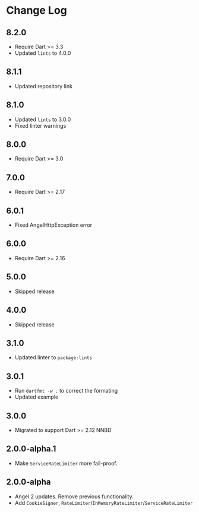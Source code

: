 # Change Log

## 8.2.0

* Require Dart >= 3.3
* Updated `lints` to 4.0.0

## 8.1.1

* Updated repository link

## 8.1.0

* Updated `lints` to 3.0.0
* Fixed linter warnings

## 8.0.0

* Require Dart >= 3.0

## 7.0.0

* Require Dart >= 2.17

## 6.0.1

* Fixed AngelHttpException error

## 6.0.0

* Require Dart >= 2.16

## 5.0.0

* Skipped release

## 4.0.0

* Skipped release

## 3.1.0

* Updated linter to `package:lints`

## 3.0.1

* Run `dartfmt -w .` to correct the formating
* Updated example

## 3.0.0

* Migrated to support Dart >= 2.12 NNBD

## 2.0.0-alpha.1

* Make `ServiceRateLimiter` more fail-proof.

## 2.0.0-alpha

* Angel 2 updates. Remove previous functionality.
* Add `CookieSigner`, `RateLimiter`/`InMemoryRateLimiter`/`ServiceRateLimiter`
